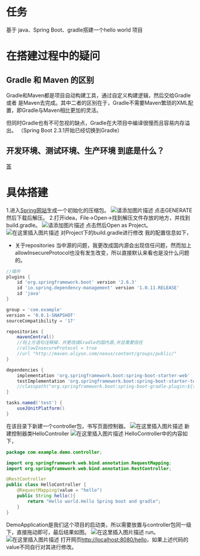 # 任务
基于 java、Spring Boot、gradle搭建一个hello world 项目

# 在搭建过程中的疑问
## Gradle 和 Maven 的区别
Gradle和Maven都是项目自动构建工具，通过自定义构建逻辑，然后交给Gradle 或者 是Maven去完成。其中二者的区别在于，Gradle不需要Maven繁琐的XML配置，即Gradle与Maven相比更加的灵活。

但同时Gradle也有不可忽视的缺点，Gradle在大项目中编译很慢而且容易内存溢出。
（Spring Boot 2.3.1开始已经切换到Gradle）
## 开发环境、测试环境、生产环境 到底是什么？
[答](https://blog.csdn.net/qq_36538012/article/details/78552074)

# 具体搭建
1.进入[Spring网站](https://start.spring.io/)生成一个初始化的压缩包。
![请添加图片描述](https://img-blog.csdnimg.cn/117024b6258243888357a24cfd0524c1.png?x-oss-process=image/watermark,type_d3F5LXplbmhlaQ,shadow_50,text_Q1NETiBA5pyI5YWJ5LiN5p-T5piv6Z2e,size_20,color_FFFFFF,t_70,g_se,x_16)
点击GENERATE然后下载后解压。
2.打开idea，File->Open->找到解压文件存放的地方，并找到build.gradle。
![请添加图片描述](https://img-blog.csdnimg.cn/02af01dde64c4e0899316c6b53d79029.png?x-oss-process=image/watermark,type_d3F5LXplbmhlaQ,shadow_50,text_Q1NETiBA5pyI5YWJ5LiN5p-T5piv6Z2e,size_20,color_FFFFFF,t_70,g_se,x_16)
点击然后Open as Project。
![在这里插入图片描述](https://img-blog.csdnimg.cn/bb796c71cd4a4887a689d92da6f92dba.png?x-oss-process=image/watermark,type_d3F5LXplbmhlaQ,shadow_50,text_Q1NETiBA5pyI5YWJ5LiN5p-T5piv6Z2e,size_20,color_FFFFFF,t_70,g_se,x_16)
对Project下的build.gradle进行修改
我的配置信息如下，

 - 关于repositories 当中源的问题，我更改成国内源会出现信任问题，然而加上allowInsecureProtocol也没有发生改变，所以直接默认来看也是没什么问题的。

```groovy
//插件
plugins {
	id 'org.springframework.boot' version '2.6.3'
	id 'io.spring.dependency-management' version '1.0.11.RELEASE'
	id 'java'
}

group = 'com.example'
version = '0.0.1-SNAPSHOT'
sourceCompatibility = '17'

repositories {
	mavenCentral()
	//将上方语句注释掉，并更改成Gradle的国内源,并且需要信任
	//allowInsecureProtocol = true
	//url "http://maven.aliyun.com/nexus/content/groups/public/"
}

dependencies {
	implementation 'org.springframework.boot:spring-boot-starter-web'
	testImplementation 'org.springframework.boot:spring-boot-starter-test'
	//classpath("org.springframework.boot:spring-boot-gradle-plugin:${springBootVersion}")//添加
}

tasks.named('test') {
	useJUnitPlatform()
}

```

在该目录下新建一个controller包，书写页面控制器。
![在这里插入图片描述](https://img-blog.csdnimg.cn/8c455fdd65764c009d96d50adc98e33c.png?x-oss-process=image/watermark,type_d3F5LXplbmhlaQ,shadow_50,text_Q1NETiBA5pyI5YWJ5LiN5p-T5piv6Z2e,size_20,color_FFFFFF,t_70,g_se,x_16)
新建控制器类HelloController
![在这里插入图片描述](https://img-blog.csdnimg.cn/abe3e11413be49ee82e90ffa76107720.png?x-oss-process=image/watermark,type_d3F5LXplbmhlaQ,shadow_50,text_Q1NETiBA5pyI5YWJ5LiN5p-T5piv6Z2e,size_20,color_FFFFFF,t_70,g_se,x_16)
HelloController中的内容如下，
```java
package com.example.demo.controller;

import org.springframework.web.bind.annotation.RequestMapping;
import org.springframework.web.bind.annotation.RestController;

@RestController
public class HelloController {
    @RequestMapping(value = "hello")
    public String hello(){
        return "Hello world.Hello Spring boot and gradle";
    }
}

```
DemoApplication是我们这个项目的启动类，所以需要放置与controller包同一级下，直接拖动即可，最后结果如图。
![在这里插入图片描述](https://img-blog.csdnimg.cn/c6772bc4bc1541209ceaaff44286523c.png?x-oss-process=image/watermark,type_d3F5LXplbmhlaQ,shadow_50,text_Q1NETiBA5pyI5YWJ5LiN5p-T5piv6Z2e,size_20,color_FFFFFF,t_70,g_se,x_16)
run。
![在这里插入图片描述](https://img-blog.csdnimg.cn/aafe743651984dd286e2547d59c2dddc.png?x-oss-process=image/watermark,type_d3F5LXplbmhlaQ,shadow_50,text_Q1NETiBA5pyI5YWJ5LiN5p-T5piv6Z2e,size_20,color_FFFFFF,t_70,g_se,x_16)
打开网页[http://localhost:8080/hello](http://localhost:8080/hello)，如果上述代码的value不同自行对其进行修改。
